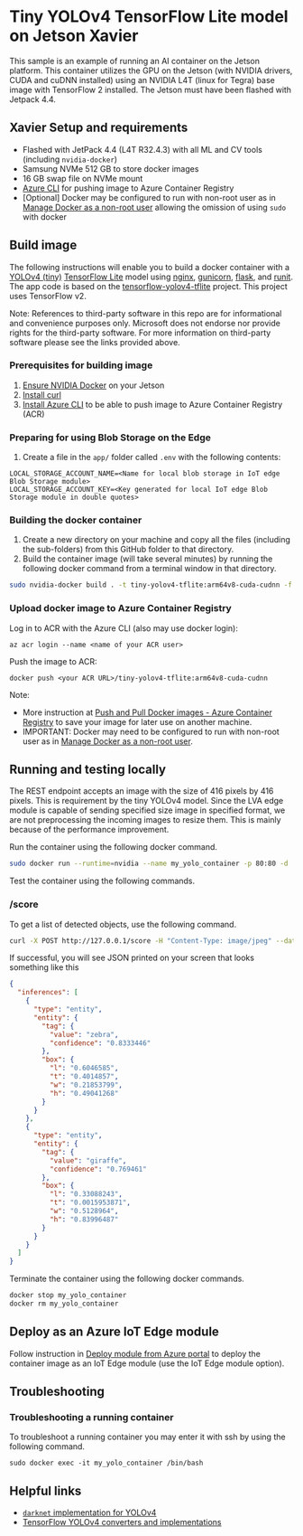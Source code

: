 # Tiny YOLOv4 TensorFlow Lite model on Jetson Xavier

This sample is an example of running an AI container on the Jetson platform.  This container utilizes the GPU on the Jetson (with NVIDIA drivers, CUDA and cuDNN installed) using an NVIDIA L4T (linux for Tegra) base image with TensorFlow 2 installed.  The Jetson must have been flashed with Jetpack 4.4.

## Xavier Setup and requirements

- Flashed with JetPack 4.4 (L4T R32.4.3) with all ML and CV tools (including `nvidia-docker`)
- Samsung NVMe 512 GB to store docker images
- 16 GB swap file on NVMe mount
- [Azure CLI](https://docs.microsoft.com/en-us/cli/azure/install-azure-cli-apt#manual-install-instructions) for pushing image to Azure Container Registry
- [Optional] Docker may be configured to run with non-root user as in [Manage Docker as a non-root user](https://docs.docker.com/engine/install/linux-postinstall/#manage-docker-as-a-non-root-user) allowing the omission of using `sudo` with docker

## Build image

The following instructions will enable you to build a docker container with a [YOLOv4 (tiny)](https://github.com//AlexeyAB/darknet) [TensorFlow Lite](https://www.tensorflow.org/lite) model using [nginx](https://www.nginx.com/), [gunicorn](https://gunicorn.org/), [flask](https://github.com/pallets/flask), and [runit](http://smarden.org/runit/).  The app code is based on the [tensorflow-yolov4-tflite](https://github.com/hunglc007/tensorflow-yolov4-tflite) project.  This project uses TensorFlow v2.

Note: References to third-party software in this repo are for informational and convenience purposes only. Microsoft does not endorse nor provide rights for the third-party software. For more information on third-party software please see the links provided above.

### Prerequisites for building image

1. [Ensure NVIDIA Docker](https://github.com/NVIDIA/nvidia-docker/wiki/NVIDIA-Container-Runtime-on-Jetson) on your Jetson
2. [Install curl](http://curl.haxx.se/)
3. [Install Azure CLI](https://docs.microsoft.com/en-us/cli/azure/install-azure-cli-apt) to be able to push image to Azure Container Registry (ACR)

### Preparing for using Blob Storage on the Edge

1. Create a file in the `app/` folder called `.env` with the following contents:

```
LOCAL_STORAGE_ACCOUNT_NAME=<Name for local blob storage in IoT edge Blob Storage module>
LOCAL_STORAGE_ACCOUNT_KEY=<Key generated for local IoT edge Blob Storage module in double quotes>
```

### Building the docker container

1. Create a new directory on your machine and copy all the files (including the sub-folders) from this GitHub folder to that directory.
2. Build the container image (will take several minutes) by running the following docker command from a terminal window in that directory.

```bash
sudo nvidia-docker build . -t tiny-yolov4-tflite:arm64v8-cuda-cudnn -f arm64v8-gpu-cudnn.dockerfile
```

### Upload docker image to Azure Container Registry

Log in to ACR with the Azure CLI (also may use docker login):

```
az acr login --name <name of your ACR user>
```

Push the image to ACR:

```
docker push <your ACR URL>/tiny-yolov4-tflite:arm64v8-cuda-cudnn
```

Note:
- More instruction at [Push and Pull Docker images - Azure Container Registry](http://docs.microsoft.com/en-us/azure/container-registry/container-registry-get-started-docker-cli) to save your image for later use on another machine.
- IMPORTANT:  Docker may need to be configured to run with non-root user as in [Manage Docker as a non-root user](https://docs.docker.com/engine/install/linux-postinstall/#manage-docker-as-a-non-root-user).

    
## Running and testing locally

The REST endpoint accepts an image with the size of 416 pixels by 416 pixels. This is requirement by the tiny YOLOv4 model. Since the LVA edge module is capable of sending specified size image in specified format, we are not preprocessing the incoming images to resize them. This is mainly because of the performance improvement.

Run the container using the following docker command.

```bash
sudo docker run --runtime=nvidia --name my_yolo_container -p 80:80 -d  -i tiny-yolov4-tflite:arm64v8-cuda-cudnn
```

Test the container using the following commands.

### /score
To get a list of detected objects, use the following command.

```bash
curl -X POST http://127.0.0.1/score -H "Content-Type: image/jpeg" --data-binary @<full_path_to_image_file_in_jpeg>
```
If successful, you will see JSON printed on your screen that looks something like this
```json
{
  "inferences": [
    {
      "type": "entity",
      "entity": {
        "tag": {
          "value": "zebra",
          "confidence": "0.8333446"
        },
        "box": {
          "l": "0.6046585",
          "t": "0.4014857",
          "w": "0.21853799",
          "h": "0.49041268"
        }
      }
    },
    {
      "type": "entity",
      "entity": {
        "tag": {
          "value": "giraffe",
          "confidence": "0.769461"
        },
        "box": {
          "l": "0.33088243",
          "t": "0.0015953871",
          "w": "0.5128964",
          "h": "0.83996487"
        }
      }
    }
  ]
}
```

Terminate the container using the following docker commands.

```bash
docker stop my_yolo_container
docker rm my_yolo_container
```


## Deploy as an Azure IoT Edge module

Follow instruction in [Deploy module from Azure portal](https://docs.microsoft.com/en-us/azure/iot-edge/how-to-deploy-modules-portal) to deploy the container image as an IoT Edge module (use the IoT Edge module option). 

## Troubleshooting

### Troubleshooting a running container

To troubleshoot a running container you may enter it with ssh by using the following command.

```
sudo docker exec -it my_yolo_container /bin/bash
```

## Helpful links

- [`darknet` implementation for YOLOv4](https://github.com/AlexeyAB/darknet)
- [TensorFlow YOLOv4 converters and implementations](https://github.com/hunglc007/tensorflow-yolov4-tflite)
